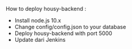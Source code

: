 How to deploy housy-backend :
- Install node.js 10.x
- Change config/config.json to your database
- Deploy housy-backend with port 5000
- Update dari Jenkins
